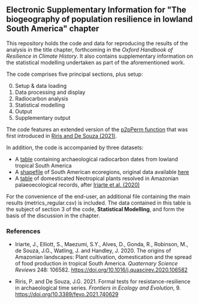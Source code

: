 ## Electronic Supplementary Information for "The biogeography of population resilience in lowland South America" chapter

This repository holds the code and data for reproducing the results of the analysis in the title chapter, forthcoming in the _Oxford Handbook of Resilience in Climate History_. It also contains supplementary information on the statistical modelling undertaken as part of the aforementioned work. 

The code comprises five principal sections, plus setup:

0. Setup & data loading
1. Data processing and display
2. Radiocarbon analysis
3. Statistical modelling
4. Output
5. Supplementary output

The code features an extended version of the [p2pPerm function](https://github.com/philriris/p2pPerm) that was first introduced in [Riris and De Souza (2021)](https://doi.org/10.3389/fevo.2021.740629). 

In addition, the code is accompanied by three datasets:

- A [table](https://github.com/philriris/resilience-handbook-chapter/blob/main/rhdata.csv) containing archaeological radiocarbon dates from lowland tropical South America 
- A [shapefile](https://github.com/philriris/resilience-handbook-chapter/tree/main/sa_eco) of South American ecoregions, original data available [here](http://ecologicalregions.info/data/sa/)
- A [table](https://github.com/philriris/resilience-handbook-chapter/blob/main/domesticates.csv) of domesticated Neotropical plants resolved in Amazonian palaeoecological records, after [Iriarte et al. (2020)](https://doi.org/10.1016/j.quascirev.2020.106582)

For the convenience of the end-user, an additional file containing the main results (metrics_regular.csv) is included. The data contained in this table is the subject of section 3 of the code, **Statistical Modelling**, and form the basis of the discussion in the chapter. 

### References

- Iriarte, J., Elliott, S., Maezumi, S.Y., Alves, D., Gonda, R., Robinson, M., de Souza, J.G., Watling, J. and Handley, J. 2020. The origins of Amazonian landscapes: Plant cultivation, domestication and the spread of food production in tropical South America. _Quaternary Science Reviews_ 248: 106582. https://doi.org/10.1016/j.quascirev.2020.106582 

- Riris, P. and De Souza, J.G. 2021. Formal tests for resistance-resilience in archaeological time series. _Frontiers in Ecology and Evolution_, 9. https://doi.org/10.3389/fevo.2021.740629

